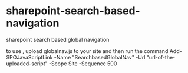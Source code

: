 # sharepoint-search-based-navigation
sharepoint search based global navigation

to use , upload globalnav.js to your site and then run the command 
Add-SPOJavaScriptLink -Name "SearchbasedGlobalNav" -Url "url-of-the-uploaded-script" -Scope Site -Sequence 500 

